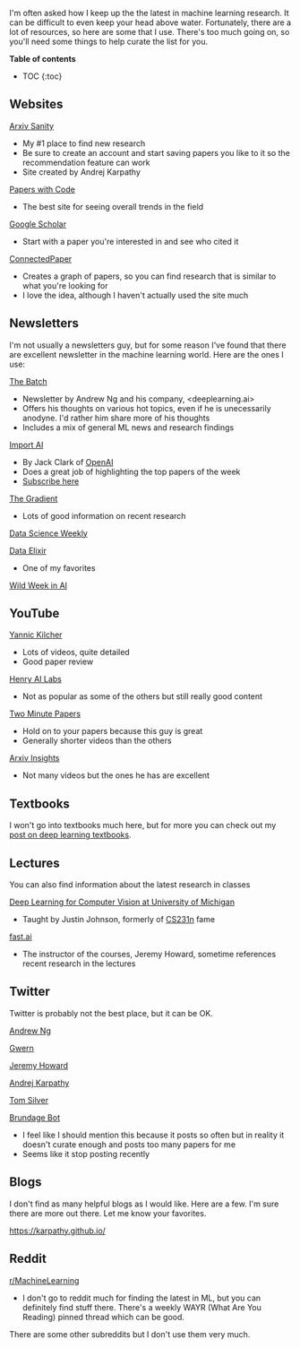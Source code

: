 I'm often asked how I keep up the the latest in machine learning research. It can be difficult to even keep your head above water. Fortunately, there are a lot of resources, so here are some that I use.
There's too much going on, so you'll need some things to help curate the list for you.

<b>Table of contents</b>
* TOC
{:toc}

## Websites

[Arxiv Sanity](http://www.arxiv-sanity.com/)

* My #1 place to find new research
* Be sure to create an account and start saving papers you like to it so the recommendation feature can work
* Site created by Andrej Karpathy

[Papers with Code](https://paperswithcode.com/)
* The best site for seeing overall trends in the field

[Google Scholar](https://scholar.google.com/)
* Start with a paper you're interested in and see who cited it

[ConnectedPaper](https://www.connectedpapers.com/)
* Creates a graph of papers, so you can find research that is similar to what you're looking for
* I love the idea, although I haven't actually used the site much

## Newsletters

I'm not usually a newsletters guy, but for some reason I've found that there are excellent newsletter in the machine learning world. Here are the ones I use:

[The Batch](https://www.deeplearning.ai/thebatch/)
* Newsletter by Andrew Ng and his company, <deeplearning.ai>
* Offers his thoughts on various hot topics, even if he is unecessarily anodyne. I'd rather him share more of his thoughts
* Includes a mix of general ML news and research findings

[Import AI](https://jack-clark.net/)
* By Jack Clark of [OpenAI](https://openai.com/)
* Does a great job of highlighting the top papers of the week
* [Subscribe here](https://us13.campaign-archive.com/home/?u=67bd06787e84d73db24fb0aa5&id=6c9d98ff2c)

[The Gradient](https://thegradientpub.substack.com/)
* Lots of good information on recent research

[Data Science Weekly](https://www.datascienceweekly.org/)

[Data Elixir](https://dataelixir.com/)
* One of my favorites

[Wild Week in AI](http://www.wildml.com/newsletter/)


## YouTube

[Yannic Kilcher](https://www.youtube.com/channel/UCZHmQk67mSJgfCCTn7xBfew)
* Lots of videos, quite detailed
* Good paper review

[Henry AI Labs](https://www.youtube.com/channel/UCHB9VepY6kYvZjj0Bgxnpbw)
* Not as popular as some of the others but still really good content

[Two Minute Papers](https://www.youtube.com/channel/UCbfYPyITQ-7l4upoX8nvctg)
* Hold on to your papers because this guy is great
* Generally shorter videos than the others

[Arxiv Insights](https://www.youtube.com/channel/UCNIkB2IeJ-6AmZv7bQ1oBYg)
* Not many videos but the ones he has are excellent

## Textbooks

I won't go into textbooks much here, but for more you can check out my [post on deep learning textbooks](https://jss367.github.io/Free-Deep-Learning-Textbooks.html).

## Lectures

You can also find information about the latest research in classes

[Deep Learning for Computer Vision at University of Michigan](https://www.youtube.com/playlist?list=PL5-TkQAfAZFbzxjBHtzdVCWE0Zbhomg7r)
* Taught by Justin Johnson, formerly of [CS231n](http://cs231n.stanford.edu/) fame

[fast.ai](https://www.fast.ai/)
* The instructor of the courses, Jeremy Howard, sometime references recent research in the lectures


## Twitter

Twitter is probably not the best place, but it can be OK.

[Andrew Ng](https://twitter.com/AndrewYNg)

[Gwern](https://twitter.com/gwern)

[Jeremy Howard](https://twitter.com/jeremyphoward)

[Andrej Karpathy](https://twitter.com/karpathy)

[Tom Silver](https://twitter.com/tomssilver)

[Brundage Bot](https://twitter.com/brundagebot)
* I feel like I should mention this because it posts so often but in reality it doesn't curate enough and posts too many papers for me
* Seems like it stop posting recently

## Blogs

I don't find as many helpful blogs as I would like. Here are a few. I'm sure there are more out there. Let me know your favorites.

<https://karpathy.github.io/>

## Reddit

[r/MachineLearning](https://www.reddit.com/r/MachineLearning/)
* I don't go to reddit much for finding the latest in ML, but you can definitely find stuff there. There's a weekly WAYR (What Are You Reading) pinned thread which can be good.

There are some other subreddits but I don't use them very much.



